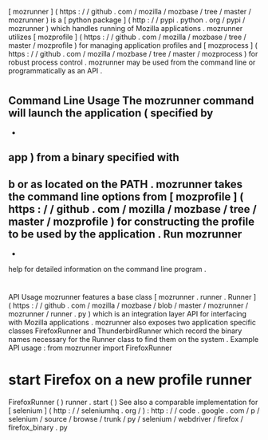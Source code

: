 [
mozrunner
]
(
https
:
/
/
github
.
com
/
mozilla
/
mozbase
/
tree
/
master
/
mozrunner
)
is
a
[
python
package
]
(
http
:
/
/
pypi
.
python
.
org
/
pypi
/
mozrunner
)
which
handles
running
of
Mozilla
applications
.
mozrunner
utilizes
[
mozprofile
]
(
https
:
/
/
github
.
com
/
mozilla
/
mozbase
/
tree
/
master
/
mozprofile
)
for
managing
application
profiles
and
[
mozprocess
]
(
https
:
/
/
github
.
com
/
mozilla
/
mozbase
/
tree
/
master
/
mozprocess
)
for
robust
process
control
.
mozrunner
may
be
used
from
the
command
line
or
programmatically
as
an
API
.
#
Command
Line
Usage
The
mozrunner
command
will
launch
the
application
(
specified
by
-
-
app
)
from
a
binary
specified
with
-
b
or
as
located
on
the
PATH
.
mozrunner
takes
the
command
line
options
from
[
mozprofile
]
(
https
:
/
/
github
.
com
/
mozilla
/
mozbase
/
tree
/
master
/
mozprofile
)
for
constructing
the
profile
to
be
used
by
the
application
.
Run
mozrunner
-
-
help
for
detailed
information
on
the
command
line
program
.
#
API
Usage
mozrunner
features
a
base
class
[
mozrunner
.
runner
.
Runner
]
(
https
:
/
/
github
.
com
/
mozilla
/
mozbase
/
blob
/
master
/
mozrunner
/
mozrunner
/
runner
.
py
)
which
is
an
integration
layer
API
for
interfacing
with
Mozilla
applications
.
mozrunner
also
exposes
two
application
specific
classes
FirefoxRunner
and
ThunderbirdRunner
which
record
the
binary
names
necessary
for
the
Runner
class
to
find
them
on
the
system
.
Example
API
usage
:
from
mozrunner
import
FirefoxRunner
#
start
Firefox
on
a
new
profile
runner
=
FirefoxRunner
(
)
runner
.
start
(
)
See
also
a
comparable
implementation
for
[
selenium
]
(
http
:
/
/
seleniumhq
.
org
/
)
:
http
:
/
/
code
.
google
.
com
/
p
/
selenium
/
source
/
browse
/
trunk
/
py
/
selenium
/
webdriver
/
firefox
/
firefox_binary
.
py
